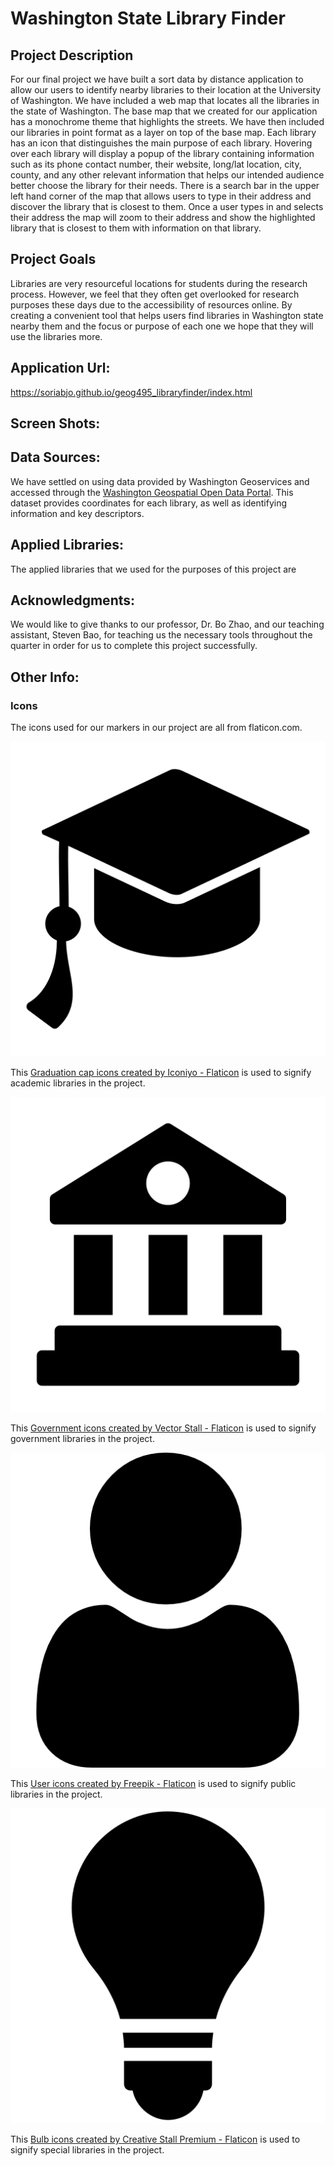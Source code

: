 # Washington State Library Finder

## Project Description
For our final project we have built a sort data by distance application to allow our users to identify nearby libraries to their location at the University of Washington.  We have included a web map that locates all the libraries in the state of Washington. The base map that we created for our application has a monochrome theme that highlights the streets. We have then included our libraries in point format as a layer on top of the base map. Each library has an icon that distinguishes the main purpose of each library. Hovering over each library will display a popup of the library containing information such as its phone contact number, their website, long/lat location, city, county, and any other relevant information that helps our intended audience better choose the library for their needs. There is a search bar in the upper left hand corner of the map that allows users to type in their address and discover the library that is closest to them. Once a user types in and selects their address the map will zoom to their address and show the highlighted library that is closest to them with information on that library. 
## Project Goals 
Libraries are very resourceful locations for students during the research process. However, we feel that they often get overlooked for research purposes these days due to the accessibility of resources online. By creating a convenient tool that helps users find libraries in Washington state nearby them and the focus or purpose of each one we hope that they will use the libraries more. 

## Application Url: 
https://soriabjo.github.io/geog495_libraryfinder/index.html

## Screen Shots: 

## Data Sources:
We have settled on using data provided by Washington Geoservices and accessed through the [Washington Geospatial Open Data Portal](https://geo.wa.gov/datasets/f62ef46873bd4a80a31e3e88eafa43eb_0/explore?location=47.311825%2C-120.841168%2C7.40). This dataset provides coordinates for each library, as well as identifying information and key descriptors.

## Applied Libraries: 
The applied libraries that we used for the purposes of this project are 
 
## Acknowledgments: 
We would like to give thanks to our professor, Dr. Bo Zhao, and our teaching assistant, Steven Bao, for teaching us the necessary tools throughout the quarter in order for us to complete this project successfully.

## Other Info: 
 
### Icons
The icons used for our markers in our project are all from flaticon.com.

![Graduation cap or mortarboard](/img/academic.png)

This [Graduation cap icons created by Iconiyo - Flaticon](https://www.flaticon.com/free-icons/graduation-cap) is used to signify academic libraries in the project.

![Government building](/img/government.png) 

This [Government icons created by Vector Stall - Flaticon](https://www.flaticon.com/free-icons/government) is used to signify government libraries in the project.

![person](/img/public.png)

This [User icons created by Freepik - Flaticon](https://www.flaticon.com/free-icons/user) is used to signify public libraries in the project.

![lightbulb](/img/special.png)

This [Bulb icons created by Creative Stall Premium - Flaticon](https://www.flaticon.com/free-icons/bulb) is used to signify special libraries in the project.



